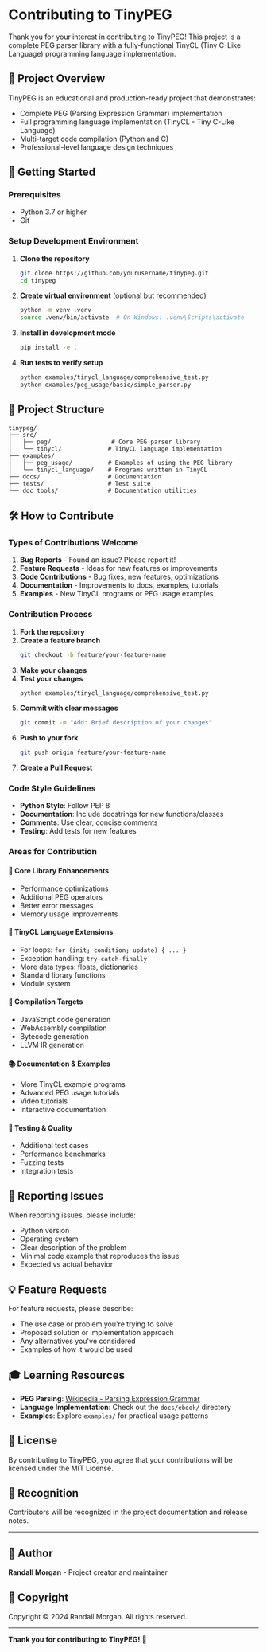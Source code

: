 # Contributing to TinyPEG

Thank you for your interest in contributing to TinyPEG! This project is a complete PEG parser library with a fully-functional TinyCL (Tiny C-Like Language) programming language implementation.

## 🎯 Project Overview

TinyPEG is an educational and production-ready project that demonstrates:
- Complete PEG (Parsing Expression Grammar) implementation
- Full programming language implementation (TinyCL - Tiny C-Like Language)
- Multi-target code compilation (Python and C)
- Professional-level language design techniques

## 🚀 Getting Started

### Prerequisites
- Python 3.7 or higher
- Git

### Setup Development Environment

1. **Clone the repository**
   ```bash
   git clone https://github.com/yourusername/tinypeg.git
   cd tinypeg
   ```

2. **Create virtual environment** (optional but recommended)
   ```bash
   python -m venv .venv
   source .venv/bin/activate  # On Windows: .venv\Scripts\activate
   ```

3. **Install in development mode**
   ```bash
   pip install -e .
   ```

4. **Run tests to verify setup**
   ```bash
   python examples/tinycl_language/comprehensive_test.py
   python examples/peg_usage/basic/simple_parser.py
   ```

## 📁 Project Structure

```
tinypeg/
├── src/
│   ├── peg/                 # Core PEG parser library
│   └── tinycl/             # TinyCL language implementation
├── examples/
│   ├── peg_usage/          # Examples of using the PEG library
│   └── tinycl_language/    # Programs written in TinyCL
├── docs/                   # Documentation
├── tests/                  # Test suite
└── doc_tools/              # Documentation utilities
```

## 🛠️ How to Contribute

### Types of Contributions Welcome

1. **Bug Reports** - Found an issue? Please report it!
2. **Feature Requests** - Ideas for new features or improvements
3. **Code Contributions** - Bug fixes, new features, optimizations
4. **Documentation** - Improvements to docs, examples, tutorials
5. **Examples** - New TinyCL programs or PEG usage examples

### Contribution Process

1. **Fork the repository**
2. **Create a feature branch**
   ```bash
   git checkout -b feature/your-feature-name
   ```
3. **Make your changes**
4. **Test your changes**
   ```bash
   python examples/tinycl_language/comprehensive_test.py
   ```
5. **Commit with clear messages**
   ```bash
   git commit -m "Add: Brief description of your changes"
   ```
6. **Push to your fork**
   ```bash
   git push origin feature/your-feature-name
   ```
7. **Create a Pull Request**

### Code Style Guidelines

- **Python Style**: Follow PEP 8
- **Documentation**: Include docstrings for new functions/classes
- **Comments**: Use clear, concise comments
- **Testing**: Add tests for new features

### Areas for Contribution

#### 🔧 Core Library Enhancements
- Performance optimizations
- Additional PEG operators
- Better error messages
- Memory usage improvements

#### 🌟 TinyCL Language Extensions
- For loops: `for (init; condition; update) { ... }`
- Exception handling: `try-catch-finally`
- More data types: floats, dictionaries
- Standard library functions
- Module system

#### 🎯 Compilation Targets
- JavaScript code generation
- WebAssembly compilation
- Bytecode generation
- LLVM IR generation

#### 📚 Documentation & Examples
- More TinyCL example programs
- Advanced PEG usage tutorials
- Video tutorials
- Interactive documentation

#### 🧪 Testing & Quality
- Additional test cases
- Performance benchmarks
- Fuzzing tests
- Integration tests

## 📝 Reporting Issues

When reporting issues, please include:
- Python version
- Operating system
- Clear description of the problem
- Minimal code example that reproduces the issue
- Expected vs actual behavior

## 💡 Feature Requests

For feature requests, please describe:
- The use case or problem you're trying to solve
- Proposed solution or implementation approach
- Any alternatives you've considered
- Examples of how it would be used

## 🎓 Learning Resources

- **PEG Parsing**: [Wikipedia - Parsing Expression Grammar](https://en.wikipedia.org/wiki/Parsing_expression_grammar)
- **Language Implementation**: Check out the `docs/ebook/` directory
- **Examples**: Explore `examples/` for practical usage patterns

## 📄 License

By contributing to TinyPEG, you agree that your contributions will be licensed under the MIT License.

## 🙏 Recognition

Contributors will be recognized in the project documentation and release notes.

---

## 👤 Author

**Randall Morgan** - Project creator and maintainer

## 📄 Copyright

Copyright © 2024 Randall Morgan. All rights reserved.

---

**Thank you for contributing to TinyPEG!** 🎉
